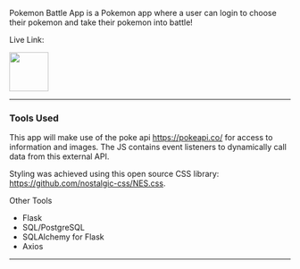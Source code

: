 Pokemon Battle App is a Pokemon app where a user can login to choose their pokemon and take their pokemon into battle!

Live Link: <p align="center">

  <a href="http://pokemon-battle-app-fun.herokuapp.com/" target="_blank">
    <img height="70" src="https://www.logosurfer.com/wp-content/uploads/2018/03/pokemon-logo_0.png"/>
  </a>
</p>

---

### **Tools Used**

This app will make use of the poke api https://pokeapi.co/ for access to information and images. The JS contains event listeners to dynamically call data from this external API.

Styling was achieved using this open source CSS library: https://github.com/nostalgic-css/NES.css.

Other Tools

- Flask
- SQL/PostgreSQL
- SQLAlchemy for Flask
- Axios

---

